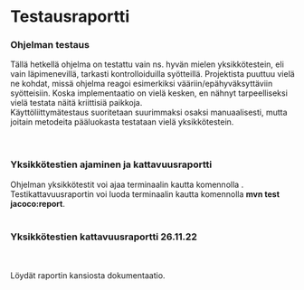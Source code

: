 <h1>Testausraportti</h1>

<h3>Ohjelman testaus</h3>
Tällä hetkellä ohjelma on testattu vain ns. hyvän mielen yksikkötestein, eli vain läpimenevillä, tarkasti kontrolloiduilla syötteillä. Projektista
puuttuu vielä ne kohdat, missä ohjelma reagoi esimerkiksi vääriin/epähyväksyttäviin syötteisiin. Koska implementaatio on vielä kesken, en nähnyt tarpeelliseksi vielä testata näitä kriittisiä paikkoja.<br>
Käyttöliittymätestaus suoritetaan suurimmaksi osaksi manuaalisesti, mutta joitain metodeita pääluokasta testataan vielä yksikkötestein.<br>
<br>
<br>
<h3>Yksikkötestien ajaminen ja kattavuusraportti</h3>
Ohjelman yksikkötestit voi ajaa terminaalin kautta komennolla <bmaven clean test<b>.<br>
Testikattavuusraportin voi luoda terminaalin kautta komennolla <b>mvn test jacoco:report</b>.
<br><br>
<h3>Yksikkötestien kattavuusraportti 26.11.22</h3><br><br>
Löydät raportin kansiosta dokumentaatio.
